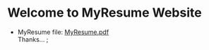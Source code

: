 # Welcome to MyResume Website
* MyResume file:
[MyResume.pdf](https://github.com/alihosseini27/alihosseini27.github.io/files/15049626/MyResume.pdf)  
Thanks...
;
